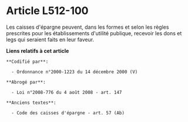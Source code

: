 # Article L512-100

Les caisses d'épargne peuvent, dans les formes et selon les règles prescrites pour les établissements d'utilité publique,
recevoir les dons et legs qui seraient faits en leur faveur.

**Liens relatifs à cet article**

	**Codifié par**:

	  - Ordonnance n°2000-1223 du 14 décembre 2000 (V)

	**Abrogé par**:

	  - Loi n°2008-776 du 4 août 2008 - art. 147

	**Anciens textes**:

	  - Code des caisses d'épargne - art. 57 (Ab)
